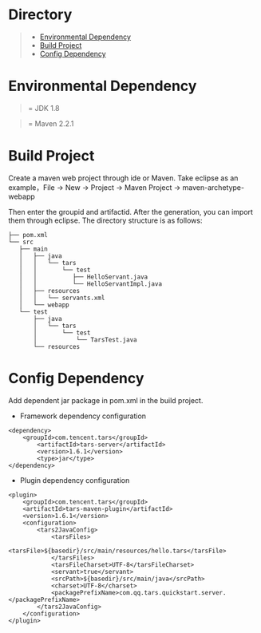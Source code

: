 # Directory
> * [Environmental Dependency](#chapter-1)
> * [Build Project](#chapter-1)
> * [Config Dependency](#chapter-1)

# <a id="chapter-1"></a>Environmental Dependency

>= JDK 1.8 

>= Maven 2.2.1

# <a id="chapter-2"></a>Build Project

Create a maven web project through ide or Maven. Take eclipse as an example，File -&gt; New -&gt; Project -&gt; Maven Project -&gt; maven-archetype-webapp

Then enter the groupid and artifactid. After the generation, you can import them through eclipse. The directory structure is as follows:

```text
├── pom.xml
└── src
   ├── main
   │   ├── java
   │   │   └── tars
   │   │       └── test
   │   │          ├── HelloServant.java
   │   │          └── HelloServantImpl.java
   │   ├── resources
   │   │   └── servants.xml
   │   └── webapp
   └── test
       ├── java
       │   └── tars
       │       └── test
       │           └── TarsTest.java
       └── resources
```

# <a id="chapter-3"></a>Config Dependency

Add dependent jar package in pom.xml in the build project.

* Framework dependency configuration

```text
<dependency>
	<groupId>com.tencent.tars</groupId>
     	<artifactId>tars-server</artifactId>
     	<version>1.6.1</version>
     	<type>jar</type>
</dependency>
```

* Plugin dependency configuration

```text
<plugin>
	<groupId>com.tencent.tars</groupId>
   	<artifactId>tars-maven-plugin</artifactId>
   	<version>1.6.1</version>
  	<configuration>
   		<tars2JavaConfig>
  			<tarsFiles>
   				<tarsFile>${basedir}/src/main/resources/hello.tars</tarsFile>
   			</tarsFiles>
  			<tarsFileCharset>UTF-8</tarsFileCharset>
   			<servant>true</servant>
  			<srcPath>${basedir}/src/main/java</srcPath>
  			<charset>UTF-8</charset>
   			<packagePrefixName>com.qq.tars.quickstart.server.</packagePrefixName>
  		</tars2JavaConfig>
   	</configuration>
</plugin>
```

